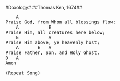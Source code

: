 #Doxology#
##Thomas Ken, 1674##
<pre>
<span class="notes">	A</span>
Praise God, from Whom all blessings flow;
<span class="notes">	A			E</span>
Praise Him, all creatures here below;
<span class="notes">	E			A</span>
Praise Him above, ye heavenly host;
<span class="notes">	A		E	A</span>
Praise Father, Son, and Holy Ghost.
<span class="notes">D	A</span>
Amen

(Repeat Song)
</pre>
